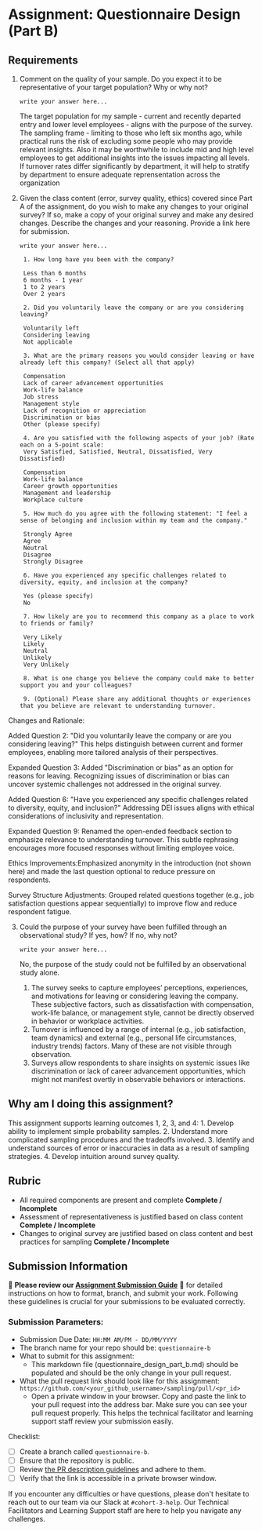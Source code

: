 # Assignment: Questionnaire Design (Part B)

## Requirements
1. Comment on the quality of your sample. Do you expect it to be representative of your target population? Why or why not?

    ```
    write your answer here...
    ```
    The target population for my sample - current and recently departed entry and lower level employees -  aligns with the purpose of the survey. 
    The sampling frame - limiting to those who left six months ago, while practical runs the risk of excluding some people who may provide relevant insights. 
    Also it may be worthwhile to include mid and high level employees to get additional insights into the issues impacting all levels. 
    If turnover rates differ significantly by department, it will help to stratify by department to ensure adequate reprensentation across the organization  

2. Given the class content (error, survey quality, ethics) covered since Part A of the assignment, do you wish to make any changes to your original survey? If so, make a copy of your original survey and make any desired changes. Describe the changes and your reasoning. Provide a link here for submission.

    ```
    write your answer here...
    ```

        1. How long have you been with the company?

        Less than 6 months
        6 months - 1 year
        1 to 2 years
        Over 2 years

        2. Did you voluntarily leave the company or are you considering leaving?

        Voluntarily left
        Considering leaving
        Not applicable

        3. What are the primary reasons you would consider leaving or have already left this company? (Select all that apply)

        Compensation
        Lack of career advancement opportunities
        Work-life balance
        Job stress
        Management style
        Lack of recognition or appreciation
        Discrimination or bias
        Other (please specify)

        4. Are you satisfied with the following aspects of your job? (Rate each on a 5-point scale: 
        Very Satisfied, Satisfied, Neutral, Dissatisfied, Very Dissatisfied)

        Compensation
        Work-life balance
        Career growth opportunities
        Management and leadership
        Workplace culture

        5. How much do you agree with the following statement: "I feel a sense of belonging and inclusion within my team and the company."

        Strongly Agree
        Agree
        Neutral
        Disagree
        Strongly Disagree

        6. Have you experienced any specific challenges related to diversity, equity, and inclusion at the company?

        Yes (please specify)
        No

        7. How likely are you to recommend this company as a place to work to friends or family?

        Very Likely
        Likely
        Neutral
        Unlikely
        Very Unlikely

        8. What is one change you believe the company could make to better support you and your colleagues?

        9. (Optional) Please share any additional thoughts or experiences that you believe are relevant to understanding turnover.

Changes and Rationale: 

Added Question 2: "Did you voluntarily leave the company or are you considering leaving?"
This helps distinguish between current and former employees, enabling more tailored analysis of their perspectives.

Expanded Question 3: Added "Discrimination or bias" as an option for reasons for leaving.
Recognizing issues of discrimination or bias can uncover systemic challenges not addressed in the original survey.

Added Question 6: "Have you experienced any specific challenges related to diversity, equity, and inclusion?"
Addressing DEI issues aligns with ethical considerations of inclusivity and representation.

Expanded Question 9: Renamed the open-ended feedback section to emphasize relevance to understanding turnover.
This subtle rephrasing encourages more focused responses without limiting employee voice.

Ethics Improvements:Emphasized anonymity in the introduction (not shown here) and made the last question optional to reduce pressure on respondents.

Survey Structure Adjustments: Grouped related questions together (e.g., job satisfaction questions appear sequentially) to improve flow and reduce respondent fatigue.

3. Could the purpose of your survey have been fulfilled through an observational study? If yes, how? If no, why not?

    ```
    write your answer here...
    ```
    No, the purpose of the study could not be fulfilled by an observational study alone. 
    1. The survey seeks to capture employees’ perceptions, experiences, and motivations for leaving or considering leaving the company. These subjective factors, such as dissatisfaction with compensation, work-life balance, or management style, cannot be directly observed in behavior or workplace activities.
    2. Turnover is influenced by a range of internal (e.g., job satisfaction, team dynamics) and external (e.g., personal life circumstances, industry trends) factors. Many of these are not visible through observation.
    3. Surveys allow respondents to share insights on systemic issues like discrimination or lack of career advancement opportunities, which might not manifest overtly in observable behaviors or interactions.

## Why am I doing this assignment?

This assignment supports learning outcomes 1, 2, 3, and 4:
	1.	Develop ability to implement simple probability samples.
	2.	Understand more complicated sampling procedures and the tradeoffs involved.
	3.	Identify and understand sources of error or inaccuracies in data as a result of sampling strategies.
	4.	Develop intuition around survey quality.

## Rubric

-	All required components are present and complete **Complete / Incomplete**
-	Assessment of representativeness is justified based on class content **Complete / Incomplete**
-	Changes to original survey are justified based on class content and best practices for sampling **Complete / Incomplete**

## Submission Information

🚨 **Please review our [Assignment Submission Guide](https://github.com/UofT-DSI/onboarding/blob/main/onboarding_documents/submissions.md)** 🚨 for detailed instructions on how to format, branch, and submit your work. Following these guidelines is crucial for your submissions to be evaluated correctly.

### Submission Parameters:
* Submission Due Date: `HH:MM AM/PM - DD/MM/YYYY`
* The branch name for your repo should be: `questionnaire-b`
* What to submit for this assignment:
    * This markdown file (questionnaire_design_part_b.md) should be populated and should be the only change in your pull request.
* What the pull request link should look like for this assignment: `https://github.com/<your_github_username>/sampling/pull/<pr_id>`
    * Open a private window in your browser. Copy and paste the link to your pull request into the address bar. Make sure you can see your pull request properly. This helps the technical facilitator and learning support staff review your submission easily.

Checklist:
- [ ] Create a branch called `questionnaire-b`.
- [ ] Ensure that the repository is public.
- [ ] Review [the PR description guidelines](https://github.com/UofT-DSI/onboarding/blob/main/onboarding_documents/submissions.md#guidelines-for-pull-request-descriptions) and adhere to them.
- [ ] Verify that the link is accessible in a private browser window.

If you encounter any difficulties or have questions, please don't hesitate to reach out to our team via our Slack at `#cohort-3-help`. Our Technical Facilitators and Learning Support staff are here to help you navigate any challenges.
